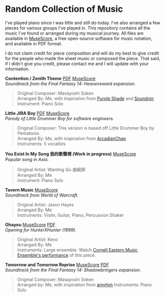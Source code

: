 # Random Collection of Music

I've played piano since I was little and still do today. I've also arranged a few pieces for various groups I've played in. This repository contains all the music I've found or arranged during my musical journey. All files are available in [MuseScore](https://github.com/musescore/MuseScore), a free open-source software for music notation, and available in PDF format.

I do not claim credit for piece composition and will do my best to give credit for the people who made the sheet music or composed the piece. That said, if I didn't give you credit, please contact me and I will update with your information.

**Contention / Zenith Theme** [PDF](contention/Contention.pdf) [MuseScore](contention/Contention.mscz)<br>
 _Soundtrack from the Final Fantasy 14: Heavensward expansion._<br>
 >Original Composer: Masayoshi Soken<br>
 Arranged By: Me, with inspiration from [Purple Shade](https://musescore.com/user/13024696/scores/2782231) and [Soundnin](https://musescore.com/user/3242776/scores/2447386)<br>
 Instrument: Piano Solo

**Little JIRA Boy** [PDF](little_jira_boy/Little-JIRA-Boy.pdf) [MuseScore](little_jira_boy/Little-JIRA-Boy.mscz)<br>
_Parody of Little Drummer Boy for software engineers._<br>
>Original Composer: This version is based off Little Drummer Boy by Pentatonix.<br>
Arranged By: Me, with inspiration from [ArcadianChap](https://musescore.com/user/511006/scores/4815075)<br>
Instruments: 5 vocalists

**You Exist In My Song 我的歌聲裡 (Work in progress)** [MuseScore](you_exist_in_my_song/You-Exist-In-My-Song.mscz)<br>
_Popular song in Asia._<br>
>Original Artist: Wanting Qu 曲婉婷<br>
Arranged By: Me<br>
Instrument: Piano Solo

**Tavern Music** [MuseScore](wow_tavern_music/WoW-Tavern-Music.mscz)<br>
_Soundtrack from World of Warcraft._<br>
>Original Artist: Jason Hayes<br>
Arranged By: Me<br>
Instruments: Violin, Guitar, Piano, Percussion Shaker

**Ohayou** [MuseScore](ohayou/Ohayou.mscz) [PDF](ohayou/Ohayou.pdf)<br>
_Opening for HunterXHunter (1999)._<br>
>Original Artist: Keno<br>
Arranged By: Me<br>
Instruments: Large ensemble. Watch [Cornell Eastern Music Ensemble's performance](https://www.youtube.com/watch?v=pdSglENcROU) of this piece.

**Tomorrow and Tomorrow Reprise** [MuseScore]() [PDF]()<br>
_Soundtrack from the Final Fantasy 14: Shadowbringers expansion._<br>
>Original Composer: Masayoshi Soken<br>
Arranged by: Me, with inspiration from [amyhjm](https://musescore.com/user/33361184/scores/5818324)
Instruments: Piano Solo
